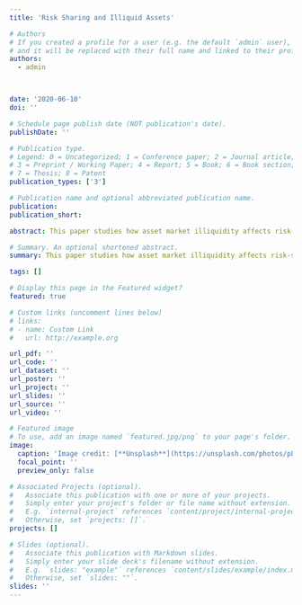 ```yaml
---
title: 'Risk Sharing and Illiquid Assets'

# Authors
# If you created a profile for a user (e.g. the default `admin` user), write the username (folder name) here
# and it will be replaced with their full name and linked to their profile.
authors:
  - admin



date: '2020-06-10'
doi: ''

# Schedule page publish date (NOT publication's date).
publishDate: ''

# Publication type.
# Legend: 0 = Uncategorized; 1 = Conference paper; 2 = Journal article;
# 3 = Preprint / Working Paper; 4 = Report; 5 = Book; 6 = Book section;
# 7 = Thesis; 8 = Patent
publication_types: ['3']

# Publication name and optional abbreviated publication name.
publication: 
publication_short: 

abstract: This paper studies how asset market illiquidity affects risk-sharing among asset holders. It is typically assumed that lower asset re-salability constrains those agents who need to sell the asset to smooth negative income shocks. However, a fall in liquidity amounts to a negative supply shock in the asset market, which creates excess demand for private financial claims. The asset price, in turn, must rise to equilibrate supply and demand. This response would leave the budget constraint for sellers of the assets unaffected, with no effect on consumption. I build a model where assets are traded subject to search and matching frictions with two types of agents, large households and financial intermediaries. Members of a typical household receive an idiosyncratic endowment shock, those who receive a high endowment participate in the market as buyers of the asset. In contrast, those who receive a low endowment are sellers. The matching technology is owned by financial intermediaries, who process the buy-sell claims at some cost. The transaction price is determined as the solution to a bargaining problem between buyers and sellers. Matching efficiency in this market endogenously determines the degree of asset illiquidity. It is shown that the combination of lower liquidity, along with the pricing mechanism derived from the bargaining problem, tightens the budget constraint for the members that receive the low endowment, who are less able to finance consumption. Consequently, the consumption wedge between household members increases, deviating from perfect risk sharing.

# Summary. An optional shortened abstract.
summary: This paper studies how asset market illiquidity affects risk-sharing among asset holders. It is typically assumed that lower asset re-salability constrains those agents who need to sell the asset to smooth negative income shocks. However, a fall in liquidity amounts to a negative supply shock in the asset market, which creates excess demand for private financial claims. The asset price, in turn, must rise to equilibrate supply and demand. This response would leave the budget constraint for sellers of the assets unaffected, with no effect on consumption. I build a model where assets are traded subject to search and matching frictions with two types of agents, large households and financial intermediaries. Members of a typical household receive an idiosyncratic endowment shock, those who receive a high endowment participate in the market as buyers of the asset. In contrast, those who receive a low endowment are sellers. The matching technology is owned by financial intermediaries, who process the buy-sell claims at some cost. The transaction price is determined as the solution to a bargaining problem between buyers and sellers. Matching efficiency in this market endogenously determines the degree of asset illiquidity. It is shown that the combination of lower liquidity, along with the pricing mechanism derived from the bargaining problem, tightens the budget constraint for the members that receive the low endowment, who are less able to finance consumption. Consequently, the consumption wedge between household members increases, deviating from perfect risk sharing.

tags: []

# Display this page in the Featured widget?
featured: true

# Custom links (uncomment lines below)
# links:
# - name: Custom Link
#   url: http://example.org

url_pdf: ''
url_code: ''
url_dataset: ''
url_poster: ''
url_project: ''
url_slides: ''
url_source: ''
url_video: ''

# Featured image
# To use, add an image named `featured.jpg/png` to your page's folder.
image:
  caption: 'Image credit: [**Unsplash**](https://unsplash.com/photos/pLCdAaMFLTE)'
  focal_point: ''
  preview_only: false

# Associated Projects (optional).
#   Associate this publication with one or more of your projects.
#   Simply enter your project's folder or file name without extension.
#   E.g. `internal-project` references `content/project/internal-project/index.md`.
#   Otherwise, set `projects: []`.
projects: []

# Slides (optional).
#   Associate this publication with Markdown slides.
#   Simply enter your slide deck's filename without extension.
#   E.g. `slides: "example"` references `content/slides/example/index.md`.
#   Otherwise, set `slides: ""`.
slides: ''
---
```

